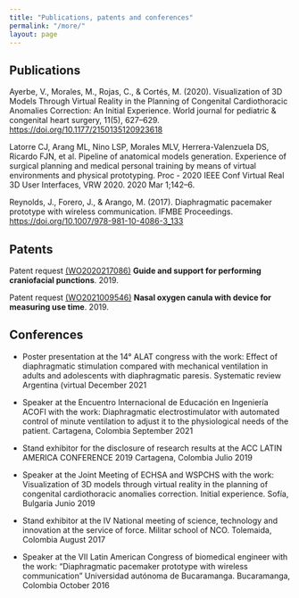 ```yaml
---
title: "Publications, patents and conferences"
permalink: "/more/"
layout: page
---
```

## Publications

Ayerbe, V., Morales, M., Rojas, C., & Cortés, M. (2020). Visualization of 3D Models Through Virtual Reality in the Planning of Congenital Cardiothoracic Anomalies Correction: An Initial Experience. World journal for pediatric & congenital heart surgery, 11(5), 627–629. https://doi.org/10.1177/2150135120923618

Latorre CJ, Arang ML, Nino LSP, Morales MLV, Herrera-Valenzuela DS, Ricardo FJN, et al. Pipeline of anatomical models generation. Experience of surgical planning and medical personal training by means of virtual environments and physical prototyping. Proc - 2020 IEEE Conf Virtual Real 3D User Interfaces, VRW 2020. 2020 Mar 1;142–6.

Reynolds, J., Forero, J., & Arango, M. (2017). Diaphragmatic pacemaker prototype with wireless communication. IFMBE Proceedings. https://doi.org/10.1007/978-981-10-4086-3_133


## Patents

Patent request [(WO2020217086)](https://patentscope.wipo.int/search/en/detail.jsf?docId=WO2020217086) **Guide and support for performing craniofacial punctions**. 2019.

Patent request [(WO2021009546)](https://patentscope.wipo.int/search/es/detail.jsf?docId=WO21009546) **Nasal oxygen canula with device for measuring use time**. 2019.


## Conferences

- Poster presentation at the 14° ALAT congress with the work: Effect of diaphragmatic stimulation compared with mechanical ventilation in adults and adolescents with diaphragmatic paresis. Systematic review
Argentina (virtual
December 2021

- Speaker at the Encuentro Internacional de Educación en Ingeniería ACOFI with the work: Diaphragmatic electrostimulator with automated control of minute ventilation to adjust it to the physiological needs of the patient.
Cartagena, Colombia
September 2021

- Stand exhibitor for the disclosure of research results at the ACC LATIN AMERICA CONFERENCE 2019
Cartagena, Colombia
Julio 2019

- Speaker at the Joint Meeting of ECHSA and WSPCHS with the work: Visualization of 3D models through virtual reality in the planning of congenital cardiothoracic anomalies correction. Initial experience.
Sofía, Bulgaria
Junio 2019

- Stand exhibitor at the IV National meeting of science, technology and innovation at the service of force.
Militar school of NCO. Tolemaida, Colombia
August 2017

- Speaker at the VII Latin American Congress of biomedical engineer with the work: “Diaphragmatic pacemaker prototype with wireless communication” 
Universidad autónoma de Bucaramanga. Bucaramanga, Colombia
October 2016
